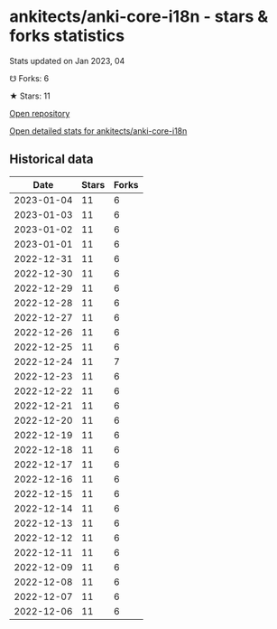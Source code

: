 # ankitects/anki-core-i18n - stars & forks statistics

Stats updated on Jan 2023, 04

☋ Forks: 6

★ Stars: 11

[Open repository](https://github.com/ankitects/anki-core-i18n)

[Open detailed stats for ankitects/anki-core-i18n](https://reviewgithub.com/rep/ankitects/anki-core-i18n)

## Historical data
| Date | Stars | Forks |
|------|-------|-------|
| 2023-01-04 | 11 | 6 | 
| 2023-01-03 | 11 | 6 | 
| 2023-01-02 | 11 | 6 | 
| 2023-01-01 | 11 | 6 | 
| 2022-12-31 | 11 | 6 | 
| 2022-12-30 | 11 | 6 | 
| 2022-12-29 | 11 | 6 | 
| 2022-12-28 | 11 | 6 | 
| 2022-12-27 | 11 | 6 | 
| 2022-12-26 | 11 | 6 | 
| 2022-12-25 | 11 | 6 | 
| 2022-12-24 | 11 | 7 | 
| 2022-12-23 | 11 | 6 | 
| 2022-12-22 | 11 | 6 | 
| 2022-12-21 | 11 | 6 | 
| 2022-12-20 | 11 | 6 | 
| 2022-12-19 | 11 | 6 | 
| 2022-12-18 | 11 | 6 | 
| 2022-12-17 | 11 | 6 | 
| 2022-12-16 | 11 | 6 | 
| 2022-12-15 | 11 | 6 | 
| 2022-12-14 | 11 | 6 | 
| 2022-12-13 | 11 | 6 | 
| 2022-12-12 | 11 | 6 | 
| 2022-12-11 | 11 | 6 | 
| 2022-12-09 | 11 | 6 | 
| 2022-12-08 | 11 | 6 | 
| 2022-12-07 | 11 | 6 | 
| 2022-12-06 | 11 | 6 | 

